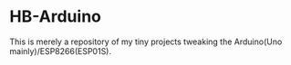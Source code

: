 # HB-Arduino

This is merely a repository of my tiny projects tweaking the Arduino(Uno mainly)/ESP8266(ESP01S).